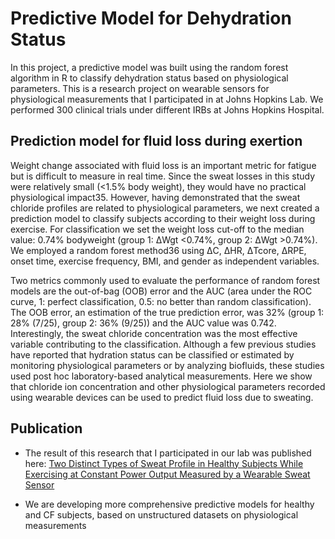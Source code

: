 # Predictive Model for Dehydration Status

In this project, a predictive model was built using the random forest algorithm in R to classify dehydration status based on physiological parameters. This is a research project on wearable sensors for physiological measurements that I participated in at Johns Hopkins Lab. We performed 300 clinical trials under different IRBs at Johns Hopkins Hospital.


## Prediction model for fluid loss during exertion

Weight change associated with fluid loss is an important metric for fatigue but is difficult to measure in real time. Since the sweat losses in this study were relatively small (<1.5% body weight), they would have no practical physiological impact35. However, having demonstrated that the sweat chloride profiles are related to physiological parameters, we next created a prediction model to classify subjects according to their weight loss during exercise. For classification we set the weight loss cut-off to the median value: 0.74% bodyweight (group 1: ΔWgt <0.74%, group 2: ΔWgt >0.74%). We employed a random forest method36 using ΔC, ΔHR, ΔTcore, ΔRPE, onset time, exercise frequency, BMI, and gender as independent variables.

Two metrics commonly used to evaluate the performance of random forest models are the out-of-bag (OOB) error and the AUC (area under the ROC curve, 1: perfect classification, 0.5: no better than random classification). The OOB error, an estimation of the true prediction error, was 32% (group 1: 28% (7/25), group 2: 36% (9/25)) and the AUC value was 0.742. Interestingly, the sweat chloride concentration was the most effective variable contributing to the classification. Although a few previous studies have reported that hydration status can be classified or estimated by monitoring physiological parameters or by analyzing biofluids, these studies used post hoc laboratory-based analytical measurements. Here we show that chloride ion concentration and other physiological parameters recorded using wearable devices can be used to predict fluid loss due to sweating.

## Publication
- The result of this research that I participated in our lab was published here: [Two Distinct Types of Sweat Profile in Healthy Subjects While Exercising at Constant Power Output Measured by a Wearable Sweat Sensor](https://www.nature.com/articles/s41598-019-54202-1#article-info)

- We are developing more comprehensive predictive models for healthy and CF subjects, based on unstructured datasets on physiological measurements

